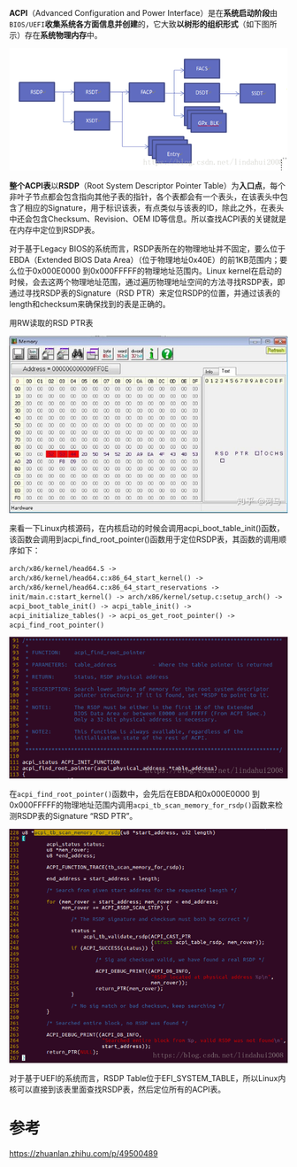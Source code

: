 

**ACPI**（Advanced Configuration and Power Interface）是在**系统启动阶段**由`BIOS/UEFI`**收集系统各方面信息并创建**的，它大致**以树形的组织形式**（如下图所示）存在**系统物理内存**中。

![2021-09-14-22-14-12.png](./images/2021-09-14-22-14-12.png)

**整个ACPI表**以**RSDP**（Root System Descriptor Pointer Table）为**入口点**，每个非叶子节点都会包含指向其他子表的指针，各个表都会有一个表头，在该表头中包含了相应的Signature，用于标识该表，有点类似与该表的ID，除此之外，在表头中还会包含Checksum、Revision、OEM ID等信息。所以查找ACPI表的关键就是在内存中定位到RSDP表。

对于基于Legacy BIOS的系统而言，RSDP表所在的物理地址并不固定，要么位于EBDA（Extended BIOS Data Area）（位于物理地址0x40E）的前1KB范围内；要么位于0x000E0000 到0x000FFFFF的物理地址范围内。Linux kernel在启动的时候，会去这两个物理地址范围，通过遍历物理地址空间的方法寻找RSDP表，即通过寻找RSDP表的Signature（RSD PTR）来定位RSDP的位置，并通过该表的length和checksum来确保找到的表是正确的。

用RW读取的RSD PTR表

![2021-09-14-22-25-00.png](./images/2021-09-14-22-25-00.png)

来看一下Linux内核源码，在内核启动的时候会调用acpi_boot_table_init()函数，该函数会调用到acpi_find_root_pointer()函数用于定位RSDP表，其函数的调用顺序如下：

`arch/x86/kernel/head64.S -> arch/x86/kernel/head64.c:x86_64_start_kernel() -> arch/x86/kernel/head64.c:x86_64_start_reservations -> init/main.c:start_kernel() -> arch/x86/kernel/setup.c:setup_arch() -> acpi_boot_table_init() -> acpi_table_init() -> acpi_initialize_tables() -> acpi_os_get_root_pointer() -> acpi_find_root_pointer()`

![2021-09-14-22-22-49.png](./images/2021-09-14-22-22-49.png)

在`acpi_find_root_pointer()`函数中，会先后在EBDA和0x000E0000 到0x000FFFFF的物理地址范围内调用`acpi_tb_scan_memory_for_rsdp()`函数来检测RSDP表的Signature “RSD PTR”。

![2021-09-14-22-23-16.png](./images/2021-09-14-22-23-16.png)

对于基于UEFI的系统而言，RSDP Table位于EFI_SYSTEM_TABLE，所以Linux内核可以直接到该表里面查找RSDP表，然后定位所有的ACPI表。




# 参考

https://zhuanlan.zhihu.com/p/49500489

